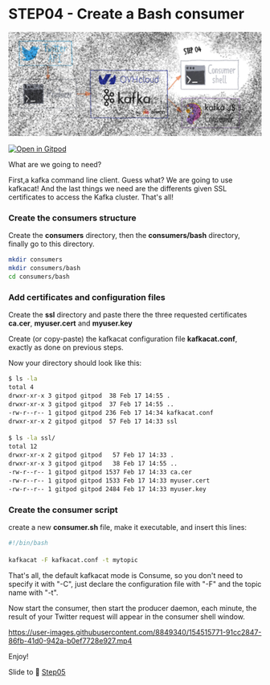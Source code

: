 # STEP04 - Create a Bash consumer

![Step04](images/step04.png)

[![Open in Gitpod](https://gitpod.io/button/open-in-gitpod.svg)](https://gitpod.io/#https://github.com/raclepoulpe/twifka/tree/main/step04)

What are we going to need?

First,a kafka command line client. Guess what? We are going to use kafkacat!
And the last things we need are the differents given SSL certificates to access the Kafka cluster.
That's all!

### Create the consumers structure

Create the **consumers** directory, then the **consumers/bash** directory, finally go to this directory.

```bash
mkdir consumers
mkdir consumers/bash
cd consumers/bash
```

### Add certificates and configuration files

Create the **ssl** directory and paste there the three requested certificates **ca.cer**, **myuser.cert** and **myuser.key**

Create (or copy-paste) the kafkacat configuration file **kafkacat.conf**, exactly as done on previous steps.

Now your directory should look like this:
```bash
$ ls -la
total 4
drwxr-xr-x 3 gitpod gitpod  38 Feb 17 14:55 .
drwxr-xr-x 3 gitpod gitpod  37 Feb 17 14:55 ..
-rw-r--r-- 1 gitpod gitpod 236 Feb 17 14:34 kafkacat.conf
drwxr-xr-x 2 gitpod gitpod  57 Feb 17 14:33 ssl

$ ls -la ssl/
total 12
drwxr-xr-x 2 gitpod gitpod   57 Feb 17 14:33 .
drwxr-xr-x 3 gitpod gitpod   38 Feb 17 14:55 ..
-rw-r--r-- 1 gitpod gitpod 1537 Feb 17 14:33 ca.cer
-rw-r--r-- 1 gitpod gitpod 1533 Feb 17 14:33 myuser.cert
-rw-r--r-- 1 gitpod gitpod 2484 Feb 17 14:33 myuser.key
```

### Create the consumer script

create a new **consumer.sh** file, make it executable, and insert this lines:

```bash
#!/bin/bash
  
kafkacat -F kafkacat.conf -t mytopic
```

That's all, the default kafkacat mode is Consume, so you don't need to specify it with "-C", just declare the configuration file with "-F" and the topic name with "-t".

Now start the consumer, then start the producer daemon, each minute, the result of your Twitter request will appear in the consumer shell window.

https://user-images.githubusercontent.com/8849340/154515771-91cc2847-86fb-41d0-942a-b0ef7728e927.mp4

Enjoy!

Slide to 🛝  [Step05](../../..//tree/main/step05)
